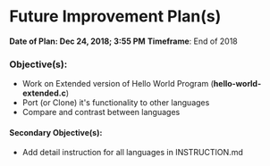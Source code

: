 # Future Improvement Plan(s)

**Date of Plan: Dec 24, 2018; 3:55 PM**
**Timeframe**: End of 2018  

### Objective(s):
- Work on Extended version of Hello World Program (**hello-world-extended.c**)
- Port (or Clone) it's functionality to other languages
- Compare and contrast between languages

#### Secondary Objective(s):
- Add detail instruction for all languages in INSTRUCTION.md
    

 